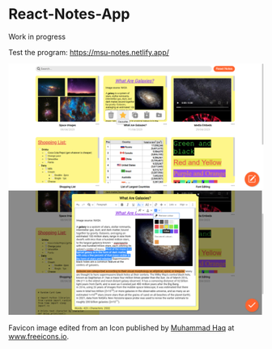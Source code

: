 # React-Notes-App
Work in progress

Test the program: https://msu-notes.netlify.app/

![Rich React Notes - Screenshot 1](screenshots/Rich-React-Notes-screenshot-1.png)
![Rich React Notes - Screenshot 2](screenshots/Rich-React-Notes-screenshot-2.png)

Favicon image edited from an Icon published by [Muhammad Haq](https://freeicons.io/profile/823 "Publisher's profile") at www.freeicons.io.
